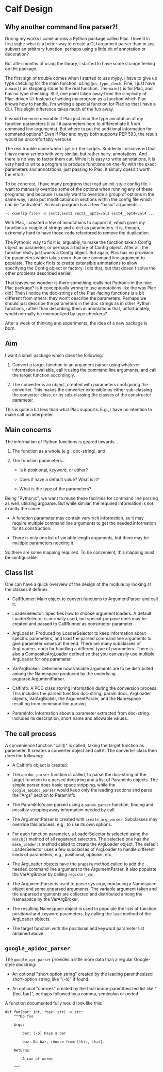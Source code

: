 # Calf Design

## Why another command line parser?!

During my works I came across a Python package called Plac.  I love it
in first sight: what is a better way to create a CLI argument parser
than to just subvert an arbitrary function, perhaps using a little bit
of annotation or decoration?

But after months of using the library, I started to have some strange
feeling on the package.

The first sign of trouble comes when I started to use mypy.  I have to
give up type checking for the main function, using `@no_type_check`.
Fine, I just have a `main()` as stepping stone to the real function.
The `main()` is for Plac, and has no type checking.  Still, one point
taken away from the simplicity of Plac-driven UI.  Instead of writing
my program as a function which Plac knows how to handle, I'm writing a
special function for Plac so that I have a CLI.  This slight
difference takes much of the fun away.

It would be more desirable if Plac just read the type annotation of my
function parameters (I call it parameters here to differentiate it
from command line arguments).  But where to put the additional
information for command options?  Even if Plac and mypy both supports
PEP 593, the result would be uncomfortably verbose.

The real trouble came when I `pylint` the scripts.  Suddenly I
discovered that I have many scripts with very similar, but rather
hairy, annotations.  And there is no way to factor them out.  While it
is easy to write annotations, it is very hard to write a program to
produce functions on-the-fly with the exact parameters and
annotations, just passing to Plac.  It simply doesn't worth the effort.

To be concrete, I have many programs that read an init-style config
file.  I want to manually override some of the options when running
any of these programs, and because I usually want to override a group
of options in the same way, I also put modifications in sections
within the config file which can be "activated".  So each program has
a few "basic" arguments...

    -c <config-file> -s sect1,sect2 sect3__opt3=val3 sect4__opt4=val4 ...

With Plac, I created a few of annotations to support it, which gives
my functions a couple of strings and a dict as parameters.  It is,
though, extremely hard to have those code refactored to remove the
duplication.

The Pythonic way to fix it is, arguably, to make the function take a
Config object as parameter, or perhaps a factory of Config object.
After all, the function really just wants a Config object.  But again,
Plac has no provision for parameters which takes more than one command
line argument to populate.  The quick fix is to create extensible
annotations to allow specifying the Config object or factory.  I did
that, but that doesn't solve the other problems described earlier.

That leaves me wonder: is there something really not Pythonic in the
nice Plac package?  Is it conceptually wrong to use annotations like
the way Plac did?  Then I notice the doc-strings of the Plac-facing
functions is a bit different from others: they won't describe the
parameters.  Perhaps we should just describe the parameters in the doc
strings as in other Python functions, rather than describing them in
annotations that, unfortunately, would normally be monopolized by type
checkers?

After a week of thinking and experiments, the idea of a new package is
born.

## Aim

I want a small package which does the following:

 1. Convert a target function to an argument parser using whatever
    information available, call it using the command line arguments,
    and call the target function accordingly.

 2. The converter is an object, created with parameters configuring
    the converter.  This makes the converter extensible by either
    sub-classing the converter class, or by sub-classing the classes
    of the constructor parameter.

This is quite a bit less than what Plac supports.  E.g., I have no
intention to make calf an interpreter.

## Main concerns

The information of Python functions is geared towards...

 1. The function as a whole (e.g., doc-string), and

 2. The function parameters...

      * Is it positional, keyword, or either?

      * Does it have a default value?  What is it?
      
      * What is the type of the parameters?

Being "Pythonic", we want to reuse these facilities for command line
parsing as well, utilizing argparse.  But while similar, the required
information is not exactly the same:

  * A function parameter may contain very rich information, so it may
    require multiple command line arguments to get the needed
    information for its construction.

  * There is only one list of variable length arguments, but there may
    be multiple parameters needing it.

So there are some mapping required.  To be convenient, this mapping
must be configurable.

## Class list

One can have a quick overview of the design of the module by looking
at the classes it defines.

  * CalfRunner: Main object to convert functions to ArgumentParser and
    call it.
    
  * LoaderSelector: Specifies how to choose argument loaders.  A
    default LoaderSelector is normally used, but special-purpose ones
    may be created and passed to CalfRunner as constructor parameter.

  * ArgLoader: Produced by LoaderSelector to keep information about
    specific parameters, and load the parsed command line arguments to
    give parameter values at the end.  There are many subclasses of
    ArgLoaders, each for handling a different type of parameters.
    There is also a CompositeArgLoader defined so that you can easily
    use multiple ArgLoader for one parameter.

  * VarArgBroker: Determine how variable arguments are to be
    distributed among the Namespace produced by the underlying
    argparse.ArgumentParser.

  * CalfInfo: A POD class storing information during the conversion
    process.  This includes the parsed function doc-string, param
    docs, ArgLoader objects, VarArgBroker, the ArgumentParser, and the
    Namespace resulting from command line parsing.

  * ParamInfo: Information about a parameter extracted from
    doc-string.  Includes its description, short name and allowable
    values.

## The call process

A convenience function "call()" is called, taking the target function
as parameter.  It creates a converter object and call it.  The
converter class then does the following:

  * A CalfInfo object is created.

  * The `apidoc_parser` function is called, to parse the doc-string of
    the target function to a parsed docstring and a list of ParamInfo
    objects.  The simple parser does basic space stripping, while the
    `google_apidoc_parser` would keep only the leading sections and
    parse the "Args" section to ParamInfo.
    
  * The ParamInfo's are parsed using a `param_parser` function,
    finding and possibly stripping away information needed by calf.

  * The ArgumentParser is created with `create_arg_parser`.
    Subclasses may override this process, e.g., to use its own
    options.

  * For each function parameter, a LoaderSelector is selected using
    the `match()` method of all registered selectors.  The selected
    one has the `make_loader()` method called to create the ArgLoader
    object.  The default LoaderSelector uses a few subclasses of
    ArgLoader to handle different kinds of parameters, e.g.,
    positional, optional, etc.

  * The ArgLoader objects have the `prepare` method called to add the
    needed command line argument to the ArgumentParser.  It also
    populate the VarArgBroker by calling `register_var`.

  * The ArgumentParser is used to parse sys.argv, producing a
    Namespace object and some unparsed arguments.  The variable
    argument taken and the unparsed arguments are collected and
    distributed among the Namespace by the VarArgBroker.

  * The resulting Namespace object is used to populate the lists of
    function positional and keyword parameters, by calling the
    `load` method of the ArgLoader objects.

  * The target function with the positional and keyword parameter list
    obtained above.

## `google_apidoc_parser`

The `google_api_parser` provides a little more data than a regular
Google-style docstring:

  * An optional "short option string" created by the leading
    parenthesized short-option string, like "(-o)" if found.

  * An optional "choices" created by the final brace-parenthesized
    list like "{foo, bar}", perhaps followed by a comma, semicolon
    or period.

A function documented fully would look like this:

    def foo(bar: int, *baz: str) -> str:
        """Do foo

        Args:

            bar: (-b) Have a bar

            baz: Do baz, choose from {this, that}.

        Returns:

            A can of worms

        """
